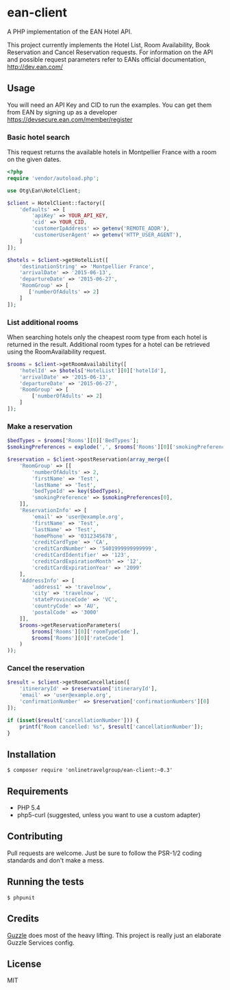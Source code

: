# ean-client

A PHP implementation of the EAN Hotel API.

This project currently implements the Hotel List, Room Availability, Book Reservation and Cancel Reservation requests. For information on the API and possible request parameters refer to EANs official documentation, http://dev.ean.com/

## Usage

You will need an API Key and CID to run the examples. You can get them from EAN by signing up as a developer https://devsecure.ean.com/member/register

### Basic hotel search

This request returns the available hotels in Montpellier France with a room on the given dates.

```php
<?php
require 'vendor/autoload.php';

use Otg\Ean\HotelClient;

$client = HotelClient::factory([
    'defaults' => [
        'apiKey' => YOUR_API_KEY,
        'cid' => YOUR_CID,
        'customerIpAddress' => getenv('REMOTE_ADDR'),
        'customerUserAgent' => getenv('HTTP_USER_AGENT'),
    ]
]);

$hotels = $client->getHotelList([
    'destinationString' => 'Montpellier France',
    'arrivalDate' => '2015-06-13',
    'departureDate' => '2015-06-27',
    'RoomGroup' => [
       ['numberOfAdults' => 2]
    ]
]);
```

### List additional rooms

When searching hotels only the cheapest room type from each hotel is returned in the result. Additional room types for a hotel can be retrieved using the RoomAvailability request.

```php
$rooms = $client->getRoomAvailability([
    'hotelId' => $hotels['HotelList'][0]['hotelId'],
    'arrivalDate' => '2015-06-13',
    'departureDate' => '2015-06-27',
    'RoomGroup' => [
        ['numberOfAdults' => 2]
    ]
]);
```

### Make a reservation

```php
$bedTypes = $rooms['Rooms'][0]['BedTypes'];
$smokingPreferences = explode(',', $rooms['Rooms'][0]['smokingPreferences']);

$reservation = $client->postReservation(array_merge([
    'RoomGroup' => [[
        'numberOfAdults' => 2,
        'firstName' => 'Test',
        'lastName' => 'Test',
        'bedTypeId' => key($bedTypes),
        'smokingPreference' => $smokingPreferences[0],
    ]],
    'ReservationInfo' => [
        'email' => 'user@example.org',
        'firstName' => 'Test',
        'lastName' => 'Test',
        'homePhone' => '0312345678',
        'creditCardType' => 'CA',
        'creditCardNumber' => '5401999999999999',
        'creditCardIdentifier' => '123',
        'creditCardExpirationMonth' => '12',
        'creditCardExpirationYear' => '2099'
    ],
    'AddressInfo' => [
        'address1' => 'travelnow',
        'city' => 'travelnow',
        'stateProvinceCode' => 'VC',
        'countryCode' => 'AU',
        'postalCode' => '3000'
    ]],
    $rooms->getReservationParameters(
        $rooms['Rooms'][0]['roomTypeCode'],
        $rooms['Rooms'][0]['rateCode']
    )
));
```

### Cancel the reservation

```php
$result = $client->getRoomCancellation([
    'itineraryId' => $reservation['itineraryId'],
    'email' => 'user@example.org',
    'confirmationNumber' => $reservation['confirmationNumbers'][0]
]);

if (isset($result['cancellationNumber'])) {
    printf("Room cancelled: %s", $result['cancellationNumber']);
}
```

## Installation

    $ composer require 'onlinetravelgroup/ean-client:~0.3'

## Requirements

 * PHP 5.4
 * php5-curl (suggested, unless you want to use a custom adapter)

## Contributing

Pull requests are welcome. Just be sure to follow the PSR-1/2 coding standards and don't make a mess.

## Running the tests

    $ phpunit

## Credits

[Guzzle](http://guzzlephp.org) does most of the heavy lifting. This project is really just an elaborate Guzzle Services config.

## License

MIT